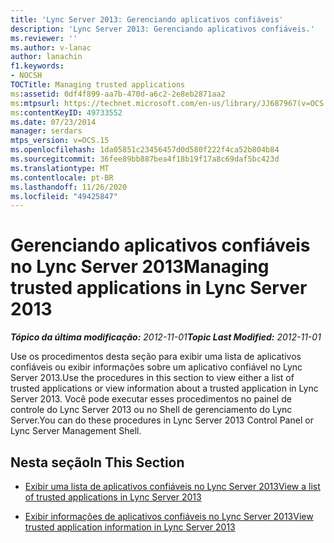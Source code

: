 ```yaml
---
title: 'Lync Server 2013: Gerenciando aplicativos confiáveis'
description: 'Lync Server 2013: Gerenciando aplicativos confiáveis.'
ms.reviewer: ''
ms.author: v-lanac
author: lanachin
f1.keywords:
- NOCSH
TOCTitle: Managing trusted applications
ms:assetid: 0df4f899-aa7b-470d-a6c2-2e8eb2871aa2
ms:mtpsurl: https://technet.microsoft.com/en-us/library/JJ687967(v=OCS.15)
ms:contentKeyID: 49733552
ms.date: 07/23/2014
manager: serdars
mtps_version: v=OCS.15
ms.openlocfilehash: 1da05851c23456457d0d580f222f4ca52b804b84
ms.sourcegitcommit: 36fee89bb887bea4f18b19f17a8c69daf5bc423d
ms.translationtype: MT
ms.contentlocale: pt-BR
ms.lasthandoff: 11/26/2020
ms.locfileid: "49425847"
---
```

# <a name="managing-trusted-applications-in-lync-server-2013"></a><span data-ttu-id="a426c-103">Gerenciando aplicativos confiáveis no Lync Server 2013</span><span class="sxs-lookup"><span data-stu-id="a426c-103">Managing trusted applications in Lync Server 2013</span></span>

<div data-xmlns="http://www.w3.org/1999/xhtml">

<div class="topic" data-xmlns="http://www.w3.org/1999/xhtml" data-msxsl="urn:schemas-microsoft-com:xslt" data-cs="https://msdn.microsoft.com/">

<div data-asp="https://msdn2.microsoft.com/asp">



</div>

<div id="mainSection">

<div id="mainBody"><span data-ttu-id="a426c-104">

<span> </span></span><span class="sxs-lookup"><span data-stu-id="a426c-104">

<span> </span></span></span>

<span data-ttu-id="a426c-105">_**Tópico da última modificação:** 2012-11-01_</span><span class="sxs-lookup"><span data-stu-id="a426c-105">_**Topic Last Modified:** 2012-11-01_</span></span>

<span data-ttu-id="a426c-106">Use os procedimentos desta seção para exibir uma lista de aplicativos confiáveis ou exibir informações sobre um aplicativo confiável no Lync Server 2013.</span><span class="sxs-lookup"><span data-stu-id="a426c-106">Use the procedures in this section to view either a list of trusted applications or view information about a trusted application in Lync Server 2013.</span></span> <span data-ttu-id="a426c-107">Você pode executar esses procedimentos no painel de controle do Lync Server 2013 ou no Shell de gerenciamento do Lync Server.</span><span class="sxs-lookup"><span data-stu-id="a426c-107">You can do these procedures in Lync Server 2013 Control Panel or Lync Server Management Shell.</span></span>

<div>

## <a name="in-this-section"></a><span data-ttu-id="a426c-108">Nesta seção</span><span class="sxs-lookup"><span data-stu-id="a426c-108">In This Section</span></span>

  - [<span data-ttu-id="a426c-109">Exibir uma lista de aplicativos confiáveis no Lync Server 2013</span><span class="sxs-lookup"><span data-stu-id="a426c-109">View a list of trusted applications in Lync Server 2013</span></span>](lync-server-2013-view-a-list-of-trusted-applications.md)

  - [<span data-ttu-id="a426c-110">Exibir informações de aplicativos confiáveis no Lync Server 2013</span><span class="sxs-lookup"><span data-stu-id="a426c-110">View trusted application information in Lync Server 2013</span></span>](lync-server-2013-view-trusted-application-information.md)

<span data-ttu-id="a426c-111"></div>

</div>

<span> </span>

</div>

</div>

</span><span class="sxs-lookup"><span data-stu-id="a426c-111"></div>

</div>

<span> </span>

</div>

</div>

</span></span></div>

